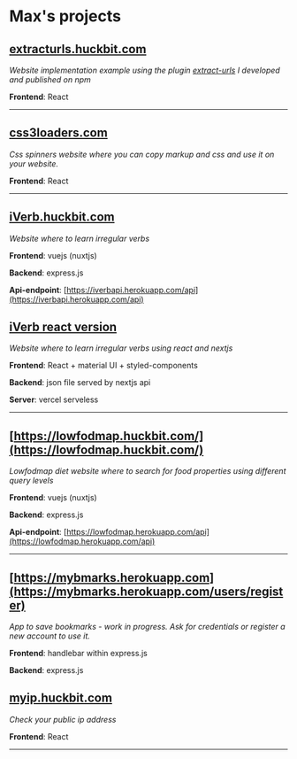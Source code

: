 # Max's projects

## [extracturls.huckbit.com](https://extracturls.huckbit.com/)

_Website implementation example using the plugin [extract-urls](https://www.npmjs.com/package/extract-urls) I developed and published on npm_

**Frontend**: React

---

## [css3loaders.com](https://css3loaders.com/)

_Css spinners website where you can copy markup and css and use it on your website._

**Frontend**: React

---

## [iVerb.huckbit.com](https://iverb.huckbit.com/)

_Website where to learn irregular verbs_

**Frontend**: vuejs (nuxtjs)

**Backend**: express.js

**Api-endpoint**: [https://iverbapi.herokuapp.com/api](https://iverbapi.herokuapp.com/api)


## [iVerb react version](https://iverb.huckbit.com/)

_Website where to learn irregular verbs using react and nextjs_

**Frontend**: React + material UI + styled-components

**Backend**: json file served by nextjs api

**Server**: vercel serveless

---

## [https://lowfodmap.huckbit.com/](https://lowfodmap.huckbit.com/)

_Lowfodmap diet website where to search for food properties using different query levels_

**Frontend**: vuejs (nuxtjs)

**Backend**: express.js

**Api-endpoint**: [https://lowfodmap.herokuapp.com/api](https://lowfodmap.herokuapp.com/api)

---

## [https://mybmarks.herokuapp.com](https://mybmarks.herokuapp.com/users/register)

_App to save bookmarks - work in progress. Ask for credentials or register a new account to use it._

**Frontend**: handlebar within express.js

**Backend**: express.js


## [myip.huckbit.com](https://myip.huckbit.com/)

_Check your public ip address_

**Frontend**: React

---
